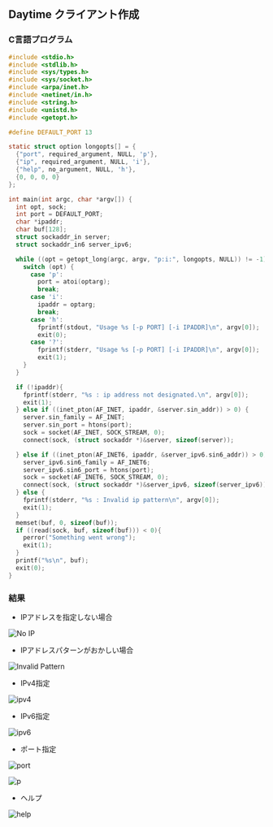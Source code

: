 ## Daytime クライアント作成

### C言語プログラム

```c
#include <stdio.h>
#include <stdlib.h>
#include <sys/types.h>
#include <sys/socket.h>
#include <arpa/inet.h>
#include <netinet/in.h>
#include <string.h>
#include <unistd.h>
#include <getopt.h>

#define DEFAULT_PORT 13

static struct option longopts[] = {
  {"port", required_argument, NULL, 'p'},
  {"ip", required_argument, NULL, 'i'},
  {"help", no_argument, NULL, 'h'},
  {0, 0, 0, 0}
};

int main(int argc, char *argv[]) {
  int opt, sock;
  int port = DEFAULT_PORT;
  char *ipaddr;
  char buf[128];
  struct sockaddr_in server;
  struct sockaddr_in6 server_ipv6;

  while ((opt = getopt_long(argc, argv, "p:i:", longopts, NULL)) != -1) {
    switch (opt) {
      case 'p':
        port = atoi(optarg);
        break;
      case 'i':
        ipaddr = optarg;
        break;
      case 'h':
        fprintf(stdout, "Usage %s [-p PORT] [-i IPADDR]\n", argv[0]);
        exit(0);
      case '?':
        fprintf(stderr, "Usage %s [-p PORT] [-i IPADDR]\n", argv[0]);
        exit(1);
    }
  }

  if (!ipaddr){
    fprintf(stderr, "%s : ip address not designated.\n", argv[0]);
    exit(1);
  } else if ((inet_pton(AF_INET, ipaddr, &server.sin_addr)) > 0) {
    server.sin_family = AF_INET;
    server.sin_port = htons(port);
    sock = socket(AF_INET, SOCK_STREAM, 0);
    connect(sock, (struct sockaddr *)&server, sizeof(server));

  } else if ((inet_pton(AF_INET6, ipaddr, &server_ipv6.sin6_addr)) > 0){
    server_ipv6.sin6_family = AF_INET6;
    server_ipv6.sin6_port = htons(port);
    sock = socket(AF_INET6, SOCK_STREAM, 0);
    connect(sock, (struct sockaddr *)&server_ipv6, sizeof(server_ipv6));
  } else {
    fprintf(stderr, "%s : Invalid ip pattern\n", argv[0]);
    exit(1);
  }
  memset(buf, 0, sizeof(buf));
  if ((read(sock, buf, sizeof(buf))) < 0){
    perror("Something went wrong");
    exit(1);
  }
  printf("%s\n", buf);
  exit(0);
}

```

### 結果

* IPアドレスを指定しない場合

![No IP](/home/hidehisa/picture/tcp_no_ip.png)

* IPアドレスパターンがおかしい場合

![Invalid Pattern](/home/hidehisa/picture/tcp_invalid_pattern.png)

* IPv4指定

![ipv4](/home/hidehisa/picture/tcp_ipv4.png)

* IPv6指定

![ipv6](/home/hidehisa/picture/tcp_ipv6.png)

* ポート指定

![port](/home/hidehisa/picture/tcp_port_op.png)

![p](/home/hidehisa/picture/tcp_p_op.png)

* ヘルプ

![help](/home/hidehisa/picture/tcp_help.png)
